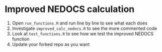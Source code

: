 
# Improved NEDOCS calculation

1. Open `run_functions.R` and run line by line to see what each does
2. Investigate `improved_calc_nedocs.R` to see the more commented code
3. Look at `test_functions.R` to see how we test the improved NEDOCS function
4. Update your forked repo as you want

